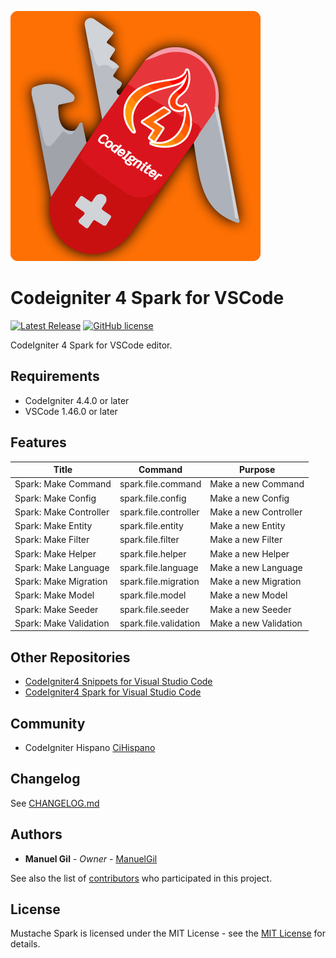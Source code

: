 ![icon](https://raw.githubusercontent.com/ManuelGil/vscode-codeigniter4-spark/main/icon.png)

# Codeigniter 4 Spark for VSCode

[![Latest Release](https://img.shields.io/visual-studio-marketplace/v/imgildev.vscode-codeigniter4-spark?style=flat&label=VS%20Marketplace&logo=visual-studio-code)](https://marketplace.visualstudio.com/items?itemName=imgildev.vscode-codeigniter4-spark)
[![GitHub license](https://img.shields.io/github/license/ManuelGil/vscode-codeigniter4-spark)]()

CodeIgniter 4 Spark for VSCode editor.

## Requirements

- CodeIgniter 4.4.0 or later
- VSCode 1.46.0 or later

## Features

| Title | Command | Purpose |
| --- | --- | --- |
| Spark: Make Command | spark.file.command | Make a new Command |
| Spark: Make Config | spark.file.config | Make a new Config |
| Spark: Make Controller | spark.file.controller | Make a new Controller |
| Spark: Make Entity | spark.file.entity | Make a new Entity |
| Spark: Make Filter | spark.file.filter | Make a new Filter |
| Spark: Make Helper | spark.file.helper | Make a new Helper |
| Spark: Make Language | spark.file.language | Make a new Language |
| Spark: Make Migration | spark.file.migration | Make a new Migration |
| Spark: Make Model | spark.file.model | Make a new Model |
| Spark: Make Seeder | spark.file.seeder | Make a new Seeder |
| Spark: Make Validation | spark.file.validation | Make a new Validation |

## Other Repositories

- [CodeIgniter4 Snippets for Visual Studio Code](https://marketplace.visualstudio.com/items?itemName=imgildev.vscode-codeigniter4-snippets)
- [CodeIgniter4 Spark for Visual Studio Code](https://marketplace.visualstudio.com/items?itemName=imgildev.vscode-codeigniter4-spark)

## Community

- CodeIgniter Hispano [CiHispano](https://www.cihispano.org/)

## Changelog

See [CHANGELOG.md](./CHANGELOG.md)

## Authors

- **Manuel Gil** - _Owner_ - [ManuelGil](https://github.com/ManuelGil)

See also the list of [contributors](https://github.com/ManuelGil/vscode-codeigniter4-spark/contributors) who participated in this project.

## License

Mustache Spark is licensed under the MIT License - see the [MIT License](https://opensource.org/licenses/MIT) for details.
